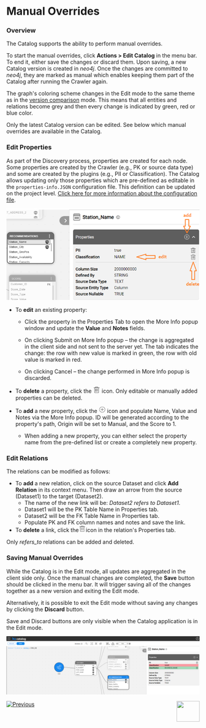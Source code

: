 <web>

# Manual Overrides

### Overview

The Catalog supports the ability to perform manual overrides. 

To start the manual overrides, click **Actions > Edit Catalog** in the menu bar. To end it, either save the changes or discard them. Upon saving, a new Catalog version is created in *neo4j*. Once the changes are committed to *neo4j*, they are marked as manual which enables keeping them part of the Catalog after running the Crawler again.

The graph's coloring scheme changes in the Edit mode to the same theme as in the [version comparison](06_catalog_versioning.md) mode. This means that all entities and relations become grey and then every change is indicated by green, red or blue color.

Only the latest Catalog version can be edited. See below which manual overrides are available in the Catalog.

### Edit Properties

As part of the Discovery process, properties are created for each node. Some properties are created by the Crawler (e.g., PK or source data type) and some are created by the plugins (e.g., PII or Classification). The Catalog allows updating only those properties which are pre-defined as editable in the ```properties-info.JSON``` configuration file. This definition can be updated on the project level. [Click here for more information about the configuration file](11_advanced_settings.md#catalog-application-configuration).

<img src="images/edit_prop_1.png" style="zoom:75%;" />

* To **edit** an existing property:

  * Click the property in the Properties Tab to open the More Info popup window and update the **Value** and **Notes** fields. 

  * On clicking Submit on More Info popup – the change is aggregated in the client side and not sent to the server yet. The tab indicates the change: the row with new value is marked in green, the row with old value is marked in red.

  * On clicking Cancel – the change performed in More Info popup is discarded.
* To **delete** a property, click the <img src="images/delete.png" alt="plus" style="zoom:75%;" /> icon. Only editable or manually added properties can be deleted.
* To **add** a new property, click the <img src="images/add.png" alt="plus" style="zoom:75%;" /> icon and populate Name, Value and Notes via the More Info popup. ID will be generated according to the property's path, Origin will be set to Manual, and the Score to 1. 
  * When adding a new property, you can either select the property name from the pre-defined list or create a completely new property.


### Edit Relations

The relations can be modified as follows:

* To **add** a new relation, click on the source Dataset and click **Add Relation** in its context menu.  Then draw an arrow from the source (Dataset1) to the target (Dataset2).
  * The name of the new link will be: *Dataset2 refers to Dataset1*. 
  * Dataset1 will be the PK Table Name in Properties tab.
  * Dataset2 will be the FK Table Name in Properties tab.
  * Populate PK and FK column names and notes and save the link.
* To **delete** a link, click the<img src="images/delete.png" alt="plus" style="zoom:75%;" />icon in the relation's Properties tab.

Only *refers_to* relations can be added and deleted. 

### Saving Manual Overrides

While the Catalog is in the Edit mode, all updates are aggregated in the client side only. Once the manual changes are completed, the **Save** button should be clicked in the menu bar. It will trigger saving all of the changes together as a new version and exiting the Edit mode.

Alternatively, it is possible to exit the Edit mode without saving any changes by clicking the **Discard** button.

Save and Discard buttons are only visible when the Catalog application is in the Edit mode.

<img src="images/manual_override.png" style="zoom:75%;" />



[![Previous](/articles/images/Previous.png)](06_catalog_versioning.md)[<img align="right" width="60" height="54" src="/articles/images/Next.png">](08_search_catalog.md) 

</web>
